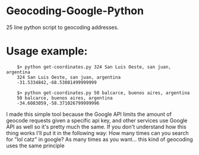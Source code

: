 # Geocoding-Google-Python
25 line python script to geocoding addresses.

# Usage example:
        $> python get-coordinates.py 324 San Luis Oeste, san juan, argentina
        324 San Luis Oeste, san juan, argentina
        -31.5334842,-68.53081499999999
        
        $> python get-coordinates.py 50 balcarce, buenos aires, argentina
        50 balcarce, buenos aires, argentina
        -34.6083059,-58.371026799999996

I made this simple tool because the Google API limits the amount of geocode requests given a specific api key, and other services use Google API as well so it's pretty much the same.
If you don't understand how this thing works I'll put it in the following way:
  How many times can you search for "lol catz" in google? As many times as you want... this kind of geocoding uses the same principle
